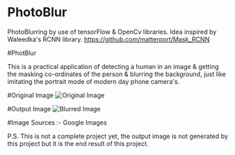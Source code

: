 # PhotoBlur
PhotoBlurring by use of tensorFlow &amp; OpenCv libraries. Idea inspired by Waleedka's RCNN library. 
https://github.com/matterport/Mask_RCNN

#PhotBlur

This is a practical application of detecting a human in an image & getting the masking co-ordinates of the person & blurring the background,
just like imitating the portrait mode of modern day phone camera's.


#Original Image
![Original Image](https://ibb.co/k6YdEG)


#Output Image
![Blurred Image](https://ibb.co/jORb1w)





#Image Sources :- Google Images

P.S. This is not a complete project yet, the output image is not generated by this project but it is the end result of this project.
